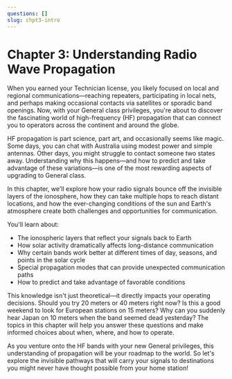 ```yaml
---
questions: []
slug: chpt3-intro
---
```


# Chapter 3: Understanding Radio Wave Propagation

When you earned your Technician license, you likely focused on local and regional communications—reaching repeaters, participating in local nets, and perhaps making occasional contacts via satellites or sporadic band openings. Now, with your General class privileges, you're about to discover the fascinating world of high-frequency (HF) propagation that can connect you to operators across the continent and around the globe.

HF propagation is part science, part art, and occasionally seems like magic. Some days, you can chat with Australia using modest power and simple antennas. Other days, you might struggle to contact someone two states away. Understanding why this happens—and how to predict and take advantage of these variations—is one of the most rewarding aspects of upgrading to General class.

In this chapter, we'll explore how your radio signals bounce off the invisible layers of the ionosphere, how they can take multiple hops to reach distant locations, and how the ever-changing conditions of the sun and Earth's atmosphere create both challenges and opportunities for communication.

You'll learn about:
- The ionospheric layers that reflect your signals back to Earth
- How solar activity dramatically affects long-distance communication
- Why certain bands work better at different times of day, seasons, and points in the solar cycle
- Special propagation modes that can provide unexpected communication paths
- How to predict and take advantage of favorable conditions

This knowledge isn't just theoretical—it directly impacts your operating decisions. Should you try 20 meters or 40 meters right now? Is this a good weekend to look for European stations on 15 meters? Why can you suddenly hear Japan on 10 meters when the band seemed dead yesterday? The topics in this chapter will help you answer these questions and make informed choices about when, where, and how to operate.

As you venture onto the HF bands with your new General privileges, this understanding of propagation will be your roadmap to the world. So let's explore the invisible pathways that will carry your signals to destinations you might never have thought possible from your home station!
